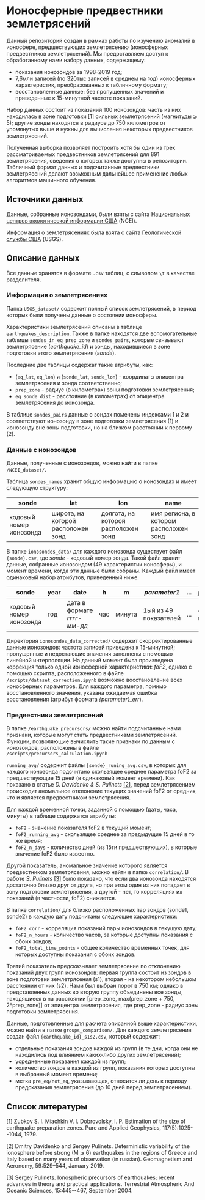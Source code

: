 # Ионосферные предвестники землетрясений

Данный репозиторий создан в рамках работы по изучению аномалий в ионосфере, предшествующих землетрясению (ионосферных предвестников землетрясений). Мы предоставляем доступ к обработанному нами набору данных, содержащему:
- показания ионозондов за 1998-2019 год;
- 7,6млн записей (по 320тыс записей в среднем на год) ионосферных характеристик, преобразованных к табличному формату;
- восстановленные данные: без пропущенных значений и приведенные к 15-минутной частоте показаний.

Набор данных состоит из показаний 100 ионозондов: часть из них находилась в зоне подготовки [[1]](#prep) сильных землетрясений (магнитуды ⩾ 5); другие зонды находятся в радиусе до 750 километров от упомянутых выше
и нужны для вычисления некоторых предвестников землетрясений.

Полученная выборка позволяет построить хотя бы один из трех рассматриваемых предвестников землетрясений для 891 землетрясения, сведения о которых также доступны в репозитории. Табличный формат данных и подсчитанные предвестники землетрясений делают возможным дальнейшее применение любых алгоритмов машинного обучения.

## Источники данных

Данные, собранные ионозондами, были взяты с сайта [Национальных центров экологической информации США](https://www.ngdc.noaa.gov/stp/iono/ionogram.html) (NCEI). 

Информация о землетрясениях была взята с сайта [Геологической службы США](https://www.usgs.gov/natural-hazards/earthquake-hazards/earthquakes) (USGS).

## Описание данных
Все данные хранятся в формате ```.csv``` таблиц, с символом ```\t``` в качестве разделителя.

### Информация о землетрясениях
Папка ```USGS_dataset/``` содержит полный список землетрясений, в период которых были получены данные о состоянии ионосферы.

Характеристики землетрясений описаны в таблице ```earthquakes_description```. Также в папке находятся две вспомогательные таблицы ```sondes_in_eq_prep_zone``` и ```sondes_pairs```, которые связывают землетрясение (_earthquake_id_) и зонды, находившиеся в зоне подготовки этого землетрясения (_sonde_). 

Последние две таблицы содержат такие атрибуты, как:
- (```eq_lat```, ```eq_lon```) и (```sonde_lat```, ```sonde_lon```) - координаты эпицентра землетрясения и зонда соответственно;
- ```prep_zone``` - радиус (в километрах) зоны подготовки землетрясения;
- ```eq_sonde_dist``` - расстояние (в километрах) от эпицентра землетрясения до ионозонда.

В таблице ```sondes_pairs``` данные о зондах помечены индексами 1 и 2 и соответствуют ионозонду в зоне подготовки землетрясения (1) и ионозонду вне зоны подготовки, но на близком расстоянии к первому (2). 

### Данные с ионозондов
Данные, полученные с ионозондов, можно найти в папке ```/NCEI_dataset/```.

Таблица ```sondes_names```  хранит общую информацию о ионозондах и имеет следующую структуру:

| sonde |	lat |	lon |	name |
|-------|-----|-----|------|
| кодовый номер ионозонда | широта, на которой расположен зонд | долгота, на которой расположен зонд | имя региона, в котором расположен зонд | 

В папке ```ionosondes_data/``` для каждого ионозонда существует файл ```{sonde}.csv```, где _sonde_ - кодовый номер зонда. Такой файл хранит данные, собранные ионозондом (49 характеристик ионосферы), и момент времени, когда эти данные были собраны. Каждый файл имеет одинаковый набор атрибутов, приведенный ниже.


| sonde |	year | date |	h |	m | _parameter1_ | ... | _parameter49_ |
|-------|------|------|---|---|--------------|---|---------------|
| кодовый номер ионозонда | год | дата в формате _гггг-мм-дд_ | час | минута | 1ый из 49 показателей | ... | 49ый из 49 показателей | 

Директория ``ionosondes_data_corrected/`` содержит скорректированные данные ионозондов: частота записей приведена к 15-минутной; пропущенные и недостающие значения заполнены с помощью линейной интерполяции. На данный момент была произведена коррекция только одной ионосферной характеристики: _foF2_, однако с помощью скрипта, расположенного в файле ``/scripts/dataset_correction.ipynb`` возможно восстановление всех ионосферных параметров. Для каждого параметра, помимо восстановленного значения, указана ожидаемая ошибка восстановления (атрибут формата _{parameter}\_err_).


### Предвестники землетрясений

В папке ```/earthquake_precursors/``` можно найти подсчитанные нами признаки, которые могут стать предвестниками землетрясений. Функции, позволяющие вычислить такие признаки по данным с ионозондов, расположены в файле ```/scripts/precursors_calculation.ipynb```

```running_avg/``` содержит файлы ```{sonde}_runing_avg.csv```, в которых для каждого ионозонда подсчитано скользящее среднее параметра foF2 за предшествующие 15 дней (в одинаковый момент времени). Как показано в статье _D. Davidenko & S. Pulinets_ [[2]](#mask), перед землетрясением происходит аномальное отклонение текущих значений foF2 от средних, что и является предвестником землетрясения. 

Для каждой временной точки, заданной с помощью (даты, часа, минуты) в таблице содержатся атрибуты:
- ```foF2``` - значение показателя foF2 в текущий момент;
- ```foF2_running_avg``` - скользящее среднее за предыдущие 15 дней в то же время;
- ```foF2_n_days``` - количество дней (из 15ти предшествующих), в которые значение foF2 было известно.

Другой показатель, аномальное значение которого является предвестником землетрясения, можно найти в папке ```correlation/```. В работе _S. Pulinets_ [[3]](#corr) было показано, что если два ионозонда находятся достаточно близко друг от друга, но при этом один из них попадает в зону подготовки землетрясения, а другой - нет, то корреляциях их показаний (в частности, foF2) снижается. 

В папке ```correlation/``` для близко расположенных пар зондов (sonde1, sonde2) в каждую дату подсчитаны следующие характеристики:
- ```foF2_corr``` - корреляция показаний пары ионозондов в текущую дату;	
- ```foF2_n_hours``` - количество часов, за которые доступны показания с обоих зондов;
- ```foF2_total_time_points``` - общее количество временных точек, для которых доступны показания с обоих зондов.

Третий показатель предсказывает землетрясение по отклонению показаний двух групп ионозондов: первая группа состоит из зондов в зоне подготовки землетрясения (s1), вторая - на некотором небольшом расстоянии от них (s2). Нами был выбран порог в 750 км; однако в представленных данных во вторую группу объединены все зонды, находящиеся в на расстоянии [prep_zone, max(prep_zone + 750, 2*prep_zone)] от эпицентра землетрясения, где prep_zone - радиус зоны подготовки землетрясения. 

Данные, подготовленные для расчета описанной выше характеристики, можно найти в папке ```groups_comparison/```. Для каждого землетрясения создан файл ``{earthquake_id}_s1s2.csv``, который содержит:
- отдельные показания зондов каждой из групп (в те дни, когда они не находились под влиянием каких-либо других землетрясений);
- усредненные показания каждой из групп;
- количество зондов в каждой из групп, показания которых доступны в выбранный момент времени;
- метка ``pre_eq/not_eq``, указывающая, относится ли день к периоду предсказания землетрясения (до 10 дней перед землетрясением).

## Список литературы

<a name="prep">[1]</a>  Zubkov S. I. Miachkin V. I. Dobrovolsky, I. P. Estimation of the size of earthquake
preparation zones. Pure and Applied Geophysics, 117(5):1025--1044, 1979.

<a name="mask">[2]</a>  Dmitry Davidenko and Sergey Pulinets. Deterministic variability of the ionosphere before strong (M ⩾  6) earthquakes in the regions of Greece and Italy based on many years of observation (in russian). Geomagnetism and Aeronomy, 59:529–544, January 2019.

<a name="corr">[3]</a> Sergey Pulinets. Ionospheric precursors of earthquakes; recent advances in theory and practical applications. Terrestrial Atmospheric And Oceanic Sciences, 15:445--467, September 2004.
